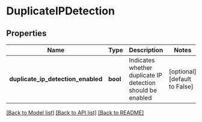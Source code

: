# DuplicateIPDetection

## Properties
Name | Type | Description | Notes
------------ | ------------- | ------------- | -------------
**duplicate_ip_detection_enabled** | **bool** | Indicates whether duplicate IP detection should be enabled | [optional] [default to False]

[[Back to Model list]](../README.md#documentation-for-models) [[Back to API list]](../README.md#documentation-for-api-endpoints) [[Back to README]](../README.md)

